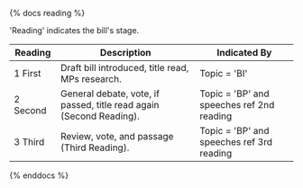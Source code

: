 {% docs reading %}

'Reading' indicates the bill's stage.

| Reading  | Description                                                                                                    | Indicated By                           |
| -------- | --------------------------------------------------------------------------------------------------------------| -------------------------------------- |
| 1 First  | Draft bill introduced, title read, MPs research.                                                             | Topic = 'BI'                          |
| 2 Second | General debate, vote, if passed, title read again (Second Reading).                                           | Topic = 'BP' and speeches ref 2nd reading |
| 3 Third  | Review, vote, and passage (Third Reading).                                                                   | Topic = 'BP' and speeches ref 3rd reading  |


{% enddocs %}
